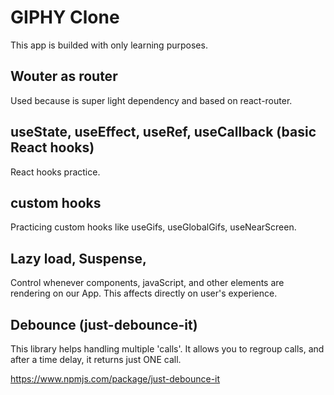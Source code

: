 # GIPHY Clone

This app is builded with only learning purposes.

## Wouter as router

Used because is super light dependency and based on react-router.

## useState, useEffect, useRef, useCallback (basic React hooks)

React hooks practice.

## custom hooks

Practicing custom hooks like useGifs, useGlobalGifs, useNearScreen.

## Lazy load, Suspense,

Control whenever components, javaScript, and other elements are rendering on our App. This affects directly on user's experience.

## Debounce (just-debounce-it)

This library helps handling multiple 'calls'.
It allows you to regroup calls, and after a time delay, it returns just ONE call.

https://www.npmjs.com/package/just-debounce-it
